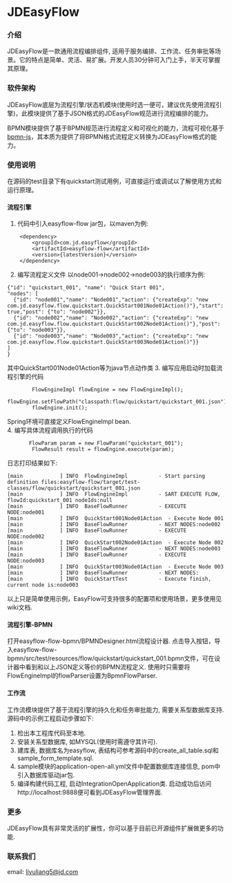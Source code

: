 # JDEasyFlow

### 介绍
JDEasyFlow是一款通用流程编排组件, 适用于服务编排、工作流、任务审批等场景。它的特点是简单、灵活、易扩展。开发人员30分钟可入门上手，半天可掌握其原理。

### 软件架构
JDEasyFlow底层为流程引擎/状态机模块(使用时选一便可，建议优先使用流程引擎)，此模块提供了基于JSON格式的JDEasyFlow规范进行流程编排的能力。

BPMN模块提供了基于BPMN规范进行流程定义和可视化的能力，流程可视化基于[bpmn-js](https://bpmn.io/)，其本质为提供了将BPMN格式流程定义转换为JDEasyFlow格式的能力。


### 使用说明

在源码的test目录下有quickstart测试用例，可直接运行或调试以了解使用方式和运行原理。

#### 流程引擎

1. 代码中引入easyflow-flow jar包，以maven为例:
```
    <dependency>
        <groupId>com.jd.easyflow</groupId>
        <artifactId>easyflow-flow</artifactId>
        <version>{latestVersion}</version>
    </dependency>
```
2. 编写流程定义文件
以node001->node002->node003的执行顺序为例:
```
{"id": "quickstart_001", "name": "Quick Start 001",
"nodes": [
  {"id": "node001","name": "Node001","action": {"createExp": "new com.jd.easyflow.flow.quickstart.QuickStart001Node01Action()"},"start": true,"post": {"to": "node002"}},
  {"id": "node002","name": "Node002","action": {"createExp": "new com.jd.easyflow.flow.quickstart.QuickStart002Node01Action()"},"post": {"to": "node003"}},
  {"id": "node003","name": "Node003","action": {"createExp": "new com.jd.easyflow.flow.quickstart.QuickStart003Node01Action()"}}
]
}
```
其中QuickStart001Node01Action等为java节点动作类
3. 编写应用启动时加载流程引擎的代码
```
        FlowEngineImpl flowEngine = new FlowEngineImpl();
        flowEngine.setFlowPath("classpath:flow/quickstart/quickstart_001.json");
        flowEngine.init();
```     
Spring环境可直接定义FlowEngineImpl bean.        
4. 编写具体流程调用执行的代码
```
       FlowParam param = new FlowParam("quickstart_001");
        FlowResult result = flowEngine.execute(param);
```
日志打印结果如下:
```
[main            ] INFO  FlowEngineImpl          - Start parsing definition files:easyflow-flow/target/test-classes/flow/quickstart/quickstart_001.json
[main            ] INFO  FlowEngineImpl          - SART EXECUTE FLOW, flowId:quickstart_001 nodeIds:null
[main            ] INFO  BaseFlowRunner          - EXECUTE NODE:node001
[main            ] INFO  QuickStart001Node01Action  - Execute Node 001
[main            ] INFO  BaseFlowRunner          - NEXT NODES:node002
[main            ] INFO  BaseFlowRunner          - EXECUTE NODE:node002
[main            ] INFO  QuickStart002Node01Action  - Execute Node 002
[main            ] INFO  BaseFlowRunner          - NEXT NODES:node003
[main            ] INFO  BaseFlowRunner          - EXECUTE NODE:node003
[main            ] INFO  QuickStart003Node01Action  - Execute Node 003
[main            ] INFO  BaseFlowRunner          - NEXT NODES:
[main            ] INFO  QuickStartTest          - Execute finish, current node is:node003           
```
以上只是简单使用示例，EasyFlow可支持很多的配置项和使用场景，更多使用见wiki文档.

#### 流程引擎-BPMN
打开easyflow-flow-bpmn/BPMNDesigner.html流程设计器. 点击导入按钮，导入easyflow-flow-bpmn/src/test/resources/flow/quickstart/quickstart_001.bpmn文件，可在设计器中看到和以上JSON定义等价的BPMN流程定义.
使用时只需要将FlowEngineImpl的flowParser设置为BpmnFlowParser.

#### 工作流
工作流模块提供了基于流程引擎的持久化和任务审批能力, 需要关系型数据库支持. 源码中的示例工程启动步骤如下:
1. 检出本工程库代码至本地.
1. 安装关系型数据库, 如MYSQL(使用时需遵守其许可). 
1. 建库表, 数据库名为easyflow, 表结构可参考源码中的create_all_table.sql和sample_form_template.sql. 
1. sample模块的application-open-all.yml文件中配置数据库连接信息, pom中引入数据库驱动jar包.
1. 编译构建代码工程, 启动IntegrationOpenApplication类. 启动成功后访问http://localhost:9888便可看到JDEasyFlow管理界面.


### 更多
JDEasyFlow具有非常灵活的扩展性，你可以基于目前已开源组件扩展做更多的功能.

### 联系我们
email: liyuliang5@jd.com